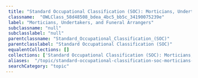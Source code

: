 ```yaml
--- 
 title: "Standard Occupational Classification (SOC): Morticians, Undertakers, and Funeral Arrangers" 
 classname:  "OWLClass_58d48508_bdea_4bc5_bb5c_34190075239e" 
 label: "Morticians, Undertakers, and Funeral Arrangers" 
 subclassname: "null" 
 subclasslabel: "null" 
 parentclassname: "Standard_Occupational_Classification_(SOC)" 
 parentclasslabel: "Standard Occupational Classification (SOC)" 
 equalentCollections: [] 
 collections: ['Standard Occupational Classification (SOC): Morticians, Undertakers, and Funeral Arrangers']
 aliases:  "/topic/standard-occupational-classification-soc-morticians-undertakers-and-funeral-arrangers"  
 searchCategory: "topic" 
---
```

